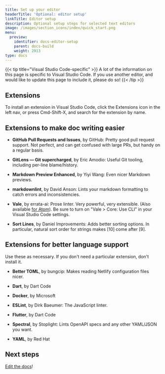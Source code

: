 ```yaml
---
title: Set up your editor
headerTitle: 'Optional: editor setup'
linkTitle: Editor setup
description: Optional setup steps for selected text editors
image: /images/section_icons/index/quick_start.png
menu:
  preview:
    identifier: docs-editor-setup
    parent: docs-build
    weight: 2913
type: docs
---
```


{{< tip title="Visual Studio Code-specific" >}}
A lot of the information on this page is specific to Visual Studio Code. If you use another editor, and would like to update this page to include it, please do so!
{{< /tip >}}

## Extensions

To install an extension in Visual Studio Code, click the Extensions icon in the left nav, or press Cmd-Shift-X, and search for the extension by name.

## Extensions to make doc writing easier

* **GitHub Pull Requests and Issues**, by GitHub: Pretty good pull request support. Not perfect, and can get confused with large PRs, but handy on a regular basis.

* **GitLens — Git supercharged**, by Eric Amodio: Useful Git tooling, including per-line blame/history.

* **Markdown Preview Enhanced**, by Yiyi Wang: Even nicer Markdown previews.

* **markdownlint**, by David Anson: Lints your markdown formatting to catch errors and inconsistencies.

* **Vale**, by errata-ai: Prose linter. Very powerful, very extensible. (Also available [for Atom](https://atom.io/packages/atomic-vale)). Be sure to turn on "Vale > Core: Use CLI" in your Visual Studio Code settings.

* **Sort Lines**, by Daniel Improvements: Adds better sorting options. In particular, natural sort order for strings makes [10] come after [9].

## Extensions for better language support

Use these as necessary. If you don't need a particular extension, don't install it.

* **Better TOML**, by bungcip: Makes reading Netlify configuration files nicer.

* **Dart**, by Dart Code

* **Docker**, by Microsoft

* **ESLint**, by Dirk Baeumer: The JavaScript linter.

* **Flutter**, by Dart Code

* **Spectral**, by Stoplight: Lints OpenAPI specs and any other YAML/JSON you want.

* **YAML**, by Red Hat

## Next steps

[Edit the docs](../docs-edit/)!
